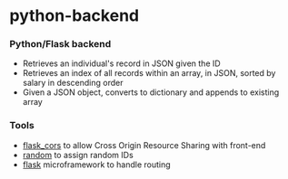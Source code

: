 # python-backend
### Python/Flask backend ###

- Retrieves an individual's record in JSON given the ID
- Retrieves an index of all records within an array, in JSON, sorted by salary in descending order
- Given a JSON object, converts to dictionary and appends to existing array

### Tools ###
- [flask_cors](https://pypi.org/project/Flask-Cors/1.10.3/) to allow Cross Origin Resource Sharing with front-end
- [random](https://docs.python.org/3/library/random.html) to assign random IDs
- [flask](https://flask.palletsprojects.com/en/2.0.x/) microframework to handle routing
